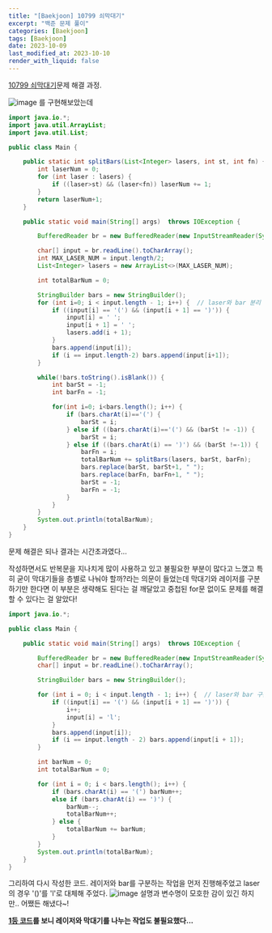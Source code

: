 ```yaml
---
title: "[Baekjoon] 10799 쇠막대기"
excerpt: "백준 문제 풀이"
categories: [Baekjoon]
tags: [Baekjoon]
date: 2023-10-09
last_modified_at: 2023-10-10
render_with_liquid: false
---
```


[10799 쇠막대기](https://www.acmicpc.net/problem/10799)문제 해결 과정.


![image](https://github.com/yeondori/yeondori.github.io/assets/93027942/2b258559-01c8-494a-9422-f97f7cc170c5) 를 구현해보았는데

```java
import java.io.*;
import java.util.ArrayList;
import java.util.List;

public class Main {

    public static int splitBars(List<Integer> lasers, int st, int fn) {
        int laserNum = 0;
        for (int laser : lasers) {
            if ((laser>st) && (laser<fn)) laserNum += 1;
        }
        return laserNum+1;
    }

    public static void main(String[] args)  throws IOException {

        BufferedReader br = new BufferedReader(new InputStreamReader(System.in));

        char[] input = br.readLine().toCharArray();
        int MAX_LASER_NUM = input.length/2;
        List<Integer> lasers = new ArrayList<>(MAX_LASER_NUM);

        int totalBarNum = 0;

        StringBuilder bars = new StringBuilder();
        for (int i=0; i < input.length - 1; i++) {  // laser와 bar 분리
            if ((input[i] == '(') && (input[i + 1] == ')')) {
                input[i] = ' ';
                input[i + 1] = ' ';
                lasers.add(i + 1);
            }
            bars.append(input[i]);
            if (i == input.length-2) bars.append(input[i+1]);
        }

        while(!bars.toString().isBlank()) {
            int barSt = -1;
            int barFn = -1;

            for(int i=0; i<bars.length(); i++) {
                if (bars.charAt(i)=='(') {
                    barSt = i;
                } else if ((bars.charAt(i)=='(') && (barSt != -1)) {
                    barSt = i;
                } else if ((bars.charAt(i) == ')') && (barSt !=-1)) {
                    barFn = i;
                    totalBarNum += splitBars(lasers, barSt, barFn);
                    bars.replace(barSt, barSt+1, " ");
                    bars.replace(barFn, barFn+1, " ");
                    barSt = -1;
                    barFn = -1;
                }
            }
        }
        System.out.println(totalBarNum);
    }
}
```
문제 해결은 되나 결과는 시간초과였다...

작성하면서도 반복문을 지나치게 많이 사용하고 있고 불필요한 부분이 많다고 느꼈고 특히 굳이 막대기들을 층별로 나눠야 할까?라는 의문이 들었는데
막대기와 레이저를 구분하기만 한다면 이 부분은 생략해도 된다는 걸 깨달았고 중첩된 for문 없이도 문제를 해결할 수 있다는 걸 알았다!

```java
import java.io.*;

public class Main {

    public static void main(String[] args)  throws IOException {

        BufferedReader br = new BufferedReader(new InputStreamReader(System.in));
        char[] input = br.readLine().toCharArray();

        StringBuilder bars = new StringBuilder();

        for (int i = 0; i < input.length - 1; i++) {  // laser와 bar 구분
            if ((input[i] == '(') && (input[i + 1] == ')')) {
                i++;
                input[i] = 'l';
            }
            bars.append(input[i]);
            if (i == input.length - 2) bars.append(input[i + 1]);
        }

        int barNum = 0;
        int totalBarNum = 0;

        for (int i = 0; i < bars.length(); i++) {
            if (bars.charAt(i) == '(') barNum++;
            else if (bars.charAt(i) == ')') {
                barNum--;
                totalBarNum++;
            } else {
                totalBarNum += barNum;
            }
        }
        System.out.println(totalBarNum);
    }
}
```
그리하여 다시 작성한 코드. 레이저와 bar를 구분하는 작업을 먼저 진행해주었고 laser의 경우 '()'를 'l'로 대체해 주었다. 
![image](https://github.com/yeondori/yeondori.github.io/assets/93027942/f2e063bf-a09e-43eb-b55f-1de6d86c1c34)
설명과 변수명이 모호한 감이 있긴 하지만.. 어쨌든 해냈다~! 

**[1등 코드](https://www.acmicpc.net/source/47786524)를 보니 레이저와 막대기를 나누는 작업도 불필요했다...** 